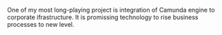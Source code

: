 One of my most long-playing project is integration of Camunda engine to corporate ifrastructure. It is promissing technology to rise business processes to new level.
